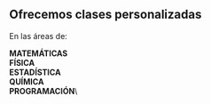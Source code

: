 
## Ofrecemos clases personalizadas

En las áreas de: <br />

**MATEMÁTICAS**\
**FÍSICA**\
**ESTADÍSTICA**\
**QUÍMICA**\
**PROGRAMACIÓN**\

